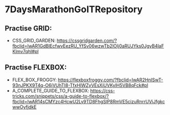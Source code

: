 # 7DaysMarathonGoITRepository

## Practise GRID:
* CSS_GRID_GARDEN: https://cssgridgarden.com/?fbclid=IwAR1GdBlEcfwvEezRU_YfSv06wzwTb2lOIj0aRUJYks0JgyB4laFKlmv7qhI#pl

## Practise FLEXBOX:
* FLEX_BOX_FROGGY: https://flexboxfroggy.com/?fbclid=IwAR2HnISwT-93nJPKX9T4q-O6jVUhTI8-TfxHIWZyVEsXiUVKylH5VB8qFck#pl
* A_COMPLETE_GUIDE_TO_FLEXBOX: https://css-tricks.com/snippets/css/a-guide-to-flexbox/?fbclid=IwAR14sCMYzc4HcwU2Ly9TD8FhgSlP8RmVE5cizuRnrrUViJfgkcwwOyfjdkE
